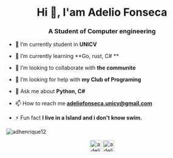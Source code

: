 <h1 align="center">Hi 👋, I'am Adelio Fonseca</h1>
<h3 align="center">A Student of Computer engineering</h3>

- 🔭 I’m currently student in **UNICV**

- 🌱 I’m currently learning **Go, rust, C# **

- 👯 I’m looking to collaborate with **the communite**

- 🤝 I’m looking for help with **my Club of Programing**

- 💬 Ask me about **Python, C#**

- 📫 How to reach me **adeliofonseca.unicv@gmail.com**

- ⚡ Fun fact **I live in a Island and i don't know swim.**



<p><img align="center" src="https://github-readme-stats.vercel.app/api/top-langs/?username=adhenrique12&layout=compact" alt="adhenrique12" /></p>

<p align="center">
<a href="https://fb.com/adelio.henrique.98" target="blank"><img align="center" src="https://cdn.jsdelivr.net/npm/simple-icons@3.0.1/icons/facebook.svg" alt="adelio.henrique.98" height="30" width="30" /></a>
<a href="https://instagram.com/adelio.henrique" target="blank"><img align="center" src="https://cdn.jsdelivr.net/npm/simple-icons@3.0.1/icons/instagram.svg" alt="adelio.henrique" height="30" width="30" /></a>
</p>
